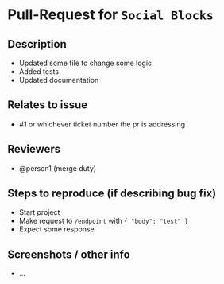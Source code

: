 # Pull-Request for `Social Blocks`

## Description

- Updated some file to change some logic
- Added tests
- Updated documentation

## Relates to issue

- #1 or whichever ticket number the pr is addressing

## Reviewers

- @person1 (merge duty)

## Steps to reproduce (if describing bug fix)

- Start project
- Make request to `/endpoint` with `{ "body": "test" }`
- Expect some response

## Screenshots / other info

- ...
